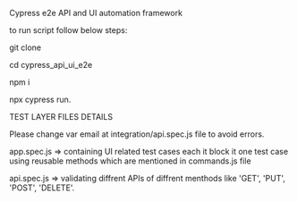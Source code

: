 Cypress e2e API and UI automation framework

to run script follow below steps:

git clone

cd cypress_api_ui_e2e

npm i

npx cypress run.

TEST LAYER FILES DETAILS

Please change var email at integration/api.spec.js file to avoid errors.

app.spec.js => containing UI related test cases each it block it one test case using reusable methods which are mentioned in commands.js file

api.spec.js => validating diffrent APIs of diffrent menthods like 'GET', 'PUT', 'POST', 'DELETE'.